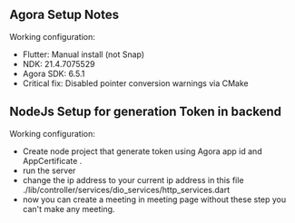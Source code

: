 ## Agora Setup Notes
Working configuration:
- Flutter: Manual install (not Snap) <!--because you will get C++ & CMake building error if you installed with snap-->
- NDK: 21.4.7075529
- Agora SDK: 6.5.1
- Critical fix: Disabled pointer conversion warnings via CMake

## NodeJs Setup for generation Token in backend
Working configuration:
- Create node project that generate token using Agora app id and AppCertificate .
- run the server
- change the ip address to your current ip address in this file ./lib/controller/services/dio_services/http_services.dart
- now you can create a meeting in meeting page without these step you can't make any meeting.
